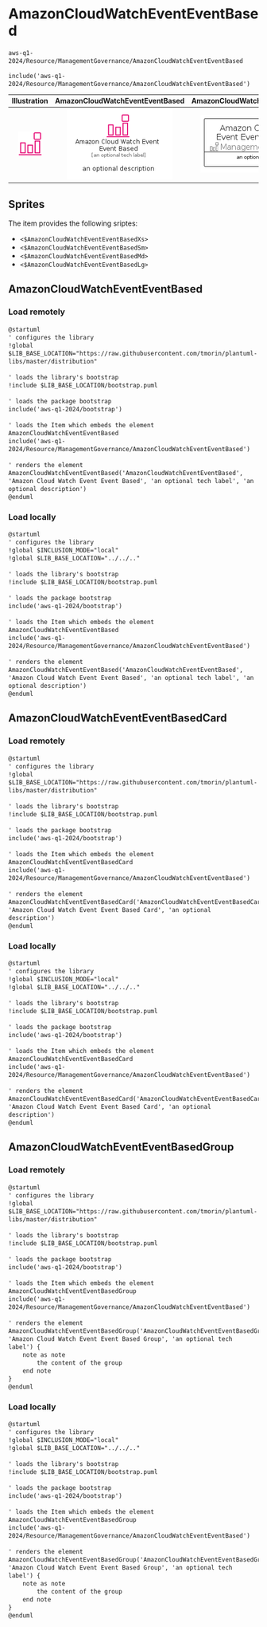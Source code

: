 # AmazonCloudWatchEventEventBased


```text
aws-q1-2024/Resource/ManagementGovernance/AmazonCloudWatchEventEventBased
```

```text
include('aws-q1-2024/Resource/ManagementGovernance/AmazonCloudWatchEventEventBased')
```



| Illustration | AmazonCloudWatchEventEventBased | AmazonCloudWatchEventEventBasedCard | AmazonCloudWatchEventEventBasedGroup |
| :---: | :---: | :---: | :---: |
| ![illustration for Illustration](../../../aws-q1-2024/Resource/ManagementGovernance/AmazonCloudWatchEventEventBased.png) | ![illustration for AmazonCloudWatchEventEventBased](../../../aws-q1-2024/Resource/ManagementGovernance/AmazonCloudWatchEventEventBased.Local.png) | ![illustration for AmazonCloudWatchEventEventBasedCard](../../../aws-q1-2024/Resource/ManagementGovernance/AmazonCloudWatchEventEventBasedCard.Local.png) | ![illustration for AmazonCloudWatchEventEventBasedGroup](../../../aws-q1-2024/Resource/ManagementGovernance/AmazonCloudWatchEventEventBasedGroup.Local.png) |



## Sprites
The item provides the following sriptes:

- `<$AmazonCloudWatchEventEventBasedXs>`
- `<$AmazonCloudWatchEventEventBasedSm>`
- `<$AmazonCloudWatchEventEventBasedMd>`
- `<$AmazonCloudWatchEventEventBasedLg>`





## AmazonCloudWatchEventEventBased

### Load remotely
```plantuml
@startuml
' configures the library
!global $LIB_BASE_LOCATION="https://raw.githubusercontent.com/tmorin/plantuml-libs/master/distribution"

' loads the library's bootstrap
!include $LIB_BASE_LOCATION/bootstrap.puml

' loads the package bootstrap
include('aws-q1-2024/bootstrap')

' loads the Item which embeds the element AmazonCloudWatchEventEventBased
include('aws-q1-2024/Resource/ManagementGovernance/AmazonCloudWatchEventEventBased')

' renders the element
AmazonCloudWatchEventEventBased('AmazonCloudWatchEventEventBased', 'Amazon Cloud Watch Event Event Based', 'an optional tech label', 'an optional description')
@enduml
```

### Load locally
```plantuml
@startuml
' configures the library
!global $INCLUSION_MODE="local"
!global $LIB_BASE_LOCATION="../../.."

' loads the library's bootstrap
!include $LIB_BASE_LOCATION/bootstrap.puml

' loads the package bootstrap
include('aws-q1-2024/bootstrap')

' loads the Item which embeds the element AmazonCloudWatchEventEventBased
include('aws-q1-2024/Resource/ManagementGovernance/AmazonCloudWatchEventEventBased')

' renders the element
AmazonCloudWatchEventEventBased('AmazonCloudWatchEventEventBased', 'Amazon Cloud Watch Event Event Based', 'an optional tech label', 'an optional description')
@enduml
```

## AmazonCloudWatchEventEventBasedCard

### Load remotely
```plantuml
@startuml
' configures the library
!global $LIB_BASE_LOCATION="https://raw.githubusercontent.com/tmorin/plantuml-libs/master/distribution"

' loads the library's bootstrap
!include $LIB_BASE_LOCATION/bootstrap.puml

' loads the package bootstrap
include('aws-q1-2024/bootstrap')

' loads the Item which embeds the element AmazonCloudWatchEventEventBasedCard
include('aws-q1-2024/Resource/ManagementGovernance/AmazonCloudWatchEventEventBased')

' renders the element
AmazonCloudWatchEventEventBasedCard('AmazonCloudWatchEventEventBasedCard', 'Amazon Cloud Watch Event Event Based Card', 'an optional description')
@enduml
```

### Load locally
```plantuml
@startuml
' configures the library
!global $INCLUSION_MODE="local"
!global $LIB_BASE_LOCATION="../../.."

' loads the library's bootstrap
!include $LIB_BASE_LOCATION/bootstrap.puml

' loads the package bootstrap
include('aws-q1-2024/bootstrap')

' loads the Item which embeds the element AmazonCloudWatchEventEventBasedCard
include('aws-q1-2024/Resource/ManagementGovernance/AmazonCloudWatchEventEventBased')

' renders the element
AmazonCloudWatchEventEventBasedCard('AmazonCloudWatchEventEventBasedCard', 'Amazon Cloud Watch Event Event Based Card', 'an optional description')
@enduml
```

## AmazonCloudWatchEventEventBasedGroup

### Load remotely
```plantuml
@startuml
' configures the library
!global $LIB_BASE_LOCATION="https://raw.githubusercontent.com/tmorin/plantuml-libs/master/distribution"

' loads the library's bootstrap
!include $LIB_BASE_LOCATION/bootstrap.puml

' loads the package bootstrap
include('aws-q1-2024/bootstrap')

' loads the Item which embeds the element AmazonCloudWatchEventEventBasedGroup
include('aws-q1-2024/Resource/ManagementGovernance/AmazonCloudWatchEventEventBased')

' renders the element
AmazonCloudWatchEventEventBasedGroup('AmazonCloudWatchEventEventBasedGroup', 'Amazon Cloud Watch Event Event Based Group', 'an optional tech label') {
    note as note
        the content of the group
    end note
}
@enduml
```

### Load locally
```plantuml
@startuml
' configures the library
!global $INCLUSION_MODE="local"
!global $LIB_BASE_LOCATION="../../.."

' loads the library's bootstrap
!include $LIB_BASE_LOCATION/bootstrap.puml

' loads the package bootstrap
include('aws-q1-2024/bootstrap')

' loads the Item which embeds the element AmazonCloudWatchEventEventBasedGroup
include('aws-q1-2024/Resource/ManagementGovernance/AmazonCloudWatchEventEventBased')

' renders the element
AmazonCloudWatchEventEventBasedGroup('AmazonCloudWatchEventEventBasedGroup', 'Amazon Cloud Watch Event Event Based Group', 'an optional tech label') {
    note as note
        the content of the group
    end note
}
@enduml
```

